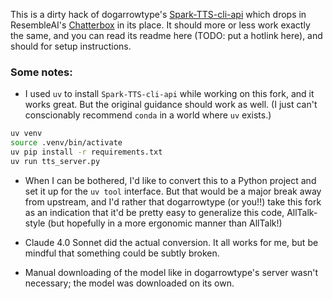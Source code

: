 This is a dirty hack of dogarrowtype's [Spark-TTS-cli-api](https://github.com/dogarrowtype/Spark-TTS-cli-api) which drops in ResembleAI's [Chatterbox](https://github.com/resemble-ai/chatterbox) in its place. It should more or less work exactly the same, and you can read its readme here (TODO: put a hotlink here), and should for setup instructions.

### Some notes:

- I used `uv` to install `Spark-TTS-cli-api` while working on this fork, and it works great. But the original guidance should work as well. (I just can't conscionably recommend `conda` in a world where `uv` exists.)
```sh
uv venv
source .venv/bin/activate
uv pip install -r requirements.txt
uv run tts_server.py
```
- When I can be bothered, I'd like to convert this to a Python project and set it up for the `uv tool` interface. But that would be a major break away from upstream, and I'd rather that dogarrowtype (or you!!) take this fork as an indication that it'd be pretty easy to generalize this code, AllTalk-style (but hopefully in a more ergonomic manner than AllTalk!)

- Claude 4.0 Sonnet did the actual conversion. It all works for me, but be mindful that something could be subtly broken. 

- Manual downloading of the model like in dogarrowtype's server wasn't necessary; the model was downloaded on its own.